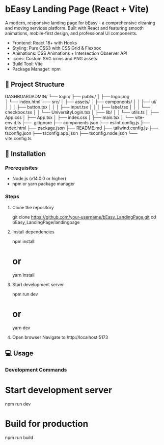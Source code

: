 # bEasy Landing Page (React + Vite)

A modern, responsive landing page for bEasy - a comprehensive cleaning and moving services platform. Built with React and featuring smooth animations, mobile-first design, and professional UI components.


- Frontend: React 18+ with Hooks
- Styling: Pure CSS3 with CSS Grid & Flexbox
- Animations: CSS Animations + Intersection Observer API
- Icons: Custom SVG icons and PNG assets
- Build Tool: Vite
- Package Manager: npm

## 📁 Project Structure

DASHBOARDADMIN/
└── login/
    ├── public/
    │   ├── logo.png                   
    │   └── index.html
    ├── src/
    │   ├── assets/
    │   ├── components/
    │   │   ├── ui/
    │   │   │   ├── button.tsx
    │   │   │   ├── input.tsx
    │   │   │   ├── label.tsx
    │   │   │   └── checkbox.tsx
    │   │   └── UniversityLogin.tsx
    │   ├── lib/
    │   │   └── utils.ts
    │   ├── App.css
    │   ├── App.tsx
    │   ├── index.css
    │   ├── main.tsx
    │   └── vite-env.d.ts
    ├── .gitignore
    ├── components.json
    ├── eslint.config.js
    ├── index.html
    ├── package.json
    ├── README.md
    ├── tailwind.config.js
    ├── tsconfig.json
    ├── tsconfig.app.json
    ├── tsconfig.node.json
    └── vite.config.ts

## 🚀 Installation

### Prerequisites
- Node.js (v14.0.0 or higher)
- npm or yarn package manager

### Steps

1. Clone the repository
   
   git clone https://github.com/your-username/bEasy_LandingPage.git
   cd bEasy_LandingPage/landingpage
   

2. Install dependencies
   
   npm install
   # or
   yarn install
   

3. Start development server
   
   npm run dev
   # or
   yarn dev
   

4. Open browser
   Navigate to http://localhost:5173

## 💻 Usage

### Development Commands

# Start development server
npm run dev

# Build for production
npm run build
